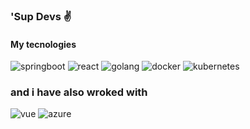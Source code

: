 ### 'Sup Devs ✌





#### My tecnologies

![springboot](https://miro.medium.com/max/256/0*Qrh5x0L5XWFRvA9P.png)
![react](https://seeklogo.com/images/R/react-logo-7B3CE81517-seeklogo.com.png)
![golang](https://shockbyte.files.wordpress.com/2019/09/golang-logo-2.png)
![docker](https://d1q6f0aelx0por.cloudfront.net/product-logos/644d2f15-c5db-4731-a353-ace6235841fa-registry.png)
![kubernetes](https://miro.medium.com/max/512/1*7zB3cmxgYiu1J-KqLC5gPw.png)


### and i have also wroked with


![vue](https://cdn.iconscout.com/icon/free/png-256/vuejs-1175052.png)
![azure](https://assets.cloud.im/prod/ux1/images/logos/azure/azure-2x.png)

<!--
**Darthsoviet/Darthsoviet** is a ✨ _special_ ✨ repository because its `README.md` (this file) appears on your GitHub profile.

Here are some ideas to get you started:

- 🔭 I’m currently working on ...
- 🌱 I’m currently learning ...
- 👯 I’m looking to collaborate on ...
- 🤔 I’m looking for help with ...
- 💬 Ask me about ...
- 📫 How to reach me: ...
- 😄 Pronouns: ...
- ⚡ Fun fact: ...
-->

